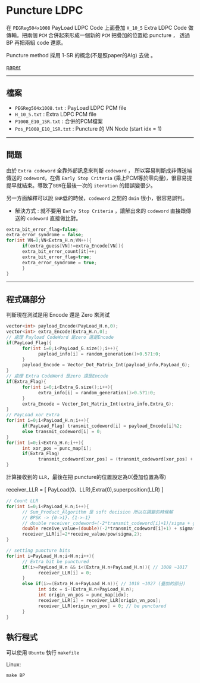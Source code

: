 # Puncture LDPC
在 `PEGReg504x1008` PayLoad LDPC Code 上面疊加 `H_10_5` Extra LDPC Code 做傳輸。把兩個 `PCM` 合併起來形成一個新的 `PCM` 把疊加的位置給 puncture ， 透過 BP 再把兩組 code 還原。

Puncture method 採用 1-SR 的概念(不是照paper的Alg) 去做 。

[paper](https://ieeexplore.ieee.org/document/6398903)

---
## 檔案

- `PEGReg504x1008.txt` : PayLoad LDPC PCM file
- `H_10_5.txt` : Extra LDPC PCM file
- `P1008_E10_1SR.txt` : 合併的PCM檔案
- `Pos_P1008_E10_1SR.txt` : Puncture 的 VN Node (start idx = 1)

---
## 問題
由於 `Extra codeword` 全靠外部訊息來判斷 `codeword`  ， 所以容易判斷成非傳送端傳送的 `codeword`，在做 `Early Stop Criteria` (乘上PCM等於零向量)，很容易提提早就結束。導致了`BER`在最後一次的 `iteration` 的錯誤變很少。 

另一方面解釋可以說 `SNR`低的時候，`codeword` 之間的 `dmin` 很小，很容易誤判。

- 解決方式 : 就不要用 `Early Stop Criteria` ，讓解出來的 `codeword` 直接跟傳送的 `codeword` 直接做比對。

``` c++ = 
extra_bit_error_flag=false;
extra_error_syndrome = false;
for(int VN=0;VN<Extra_H.n;VN++){
      if(extra_guess[VN]!=extra_Encode[VN]){
      extra_bit_error_count[it]++;
      extra_bit_error_flag=true;
      extra_error_syndrome = true;
      }
}
```
---

## 程式碼部分
判斷現在測試是用 Encode 還是 Zero 來測試 
``` c++ =
vector<int> payload_Encode(PayLoad_H.n,0);
vector<int> extra_Encode(Extra_H.n,0);
// 處理 Payload CodeWord 是zero 還是Encode
if(PayLoad_Flag){
      for(int i=0;i<PayLoad_G.size();i++){
            payload_info[i] = random_generation()>0.5?1:0;
      }
      payload_Encode = Vector_Dot_Matrix_Int(payload_info,PayLoad_G);
}
// 處理 Extra CodeWord 是zero 還是Encode
if(Extra_Flag){
      for(int i=0;i<Extra_G.size();i++){
            extra_info[i] = random_generation()>0.5?1:0;
      }
      extra_Encode = Vector_Dot_Matrix_Int(extra_info,Extra_G);
}
// PayLoad xor Extra
for(int i=0;i<PayLoad_H.n;i++){
      if(PayLoad_Flag) transmit_codeword[i] = payload_Encode[i]%2;
      else transmit_codeword[i] = 0;
}
for(int i=0;i<Extra_H.n;i++){
      int xor_pos = punc_map[i];
      if(Extra_Flag) 
            transmit_codeword[xor_pos] = (transmit_codeword[xor_pos] + (extra_Encode[i]%2))%2; 
}
```

計算接收到的 `LLR`，最後在把 puncture的位置設定為0(疊加位置為零)

receiver_LLR = [ PayLoad(0、LLR),Extra(0),superposition(LLR) ] 
``` c++ = 
// Count LLR
for(int i=0;i<PayLoad_H.n;i++){
      // Sum_Product_Algorithm 是 soft decision 所以在調變的時候解
      // BPSK -> {0->1}、{1->-1}
      // double receiver_codeword=(-2*transmit_codeword[i]+1)/sigma + gasdev(); // power up
      double receive_value=(double)(-2*transmit_codeword[i]+1) + sigma*gasdev(); // fixed power
      receiver_LLR[i]=2*receive_value/pow(sigma,2); 
}

// setting puncture bits
for(int i=PayLoad_H.n;i<H.n;i++){
      // Extra bit be punctured
      if(i>=PayLoad_H.n && i<(Extra_H.n+PayLoad_H.n)){ // 1008 ~1017
            receiver_LLR[i] = 0;
      }
      else if(i>=(Extra_H.n+PayLoad_H.n)){ // 1018 ~1027 (疊加的部分)
            int idx = i-(Extra_H.n+PayLoad_H.n);
            int origin_vn_pos = punc_map[idx];
            receiver_LLR[i] = receiver_LLR[origin_vn_pos];   
            receiver_LLR[origin_vn_pos] = 0; // be punctured 
      }
}
```

## 執行程式
可以使用 `Ubuntu` 執行 `makefile`

Linux:
```
make BP
```
